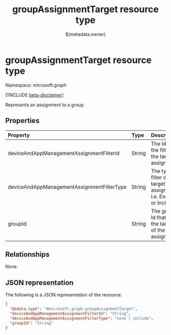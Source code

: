 ﻿---
title: "groupAssignmentTarget resource type"
description: "Represents an assignment to a group."
localization_priority: Normal
author: "$(metadata.owner)"
ms.prod: ""
doc_type: "resourcePageType"
---

# groupAssignmentTarget resource type

Namespace: microsoft.graph

[!INCLUDE [beta-disclaimer](../../includes/beta-disclaimer.md)]

Represents an assignment to a group.

## Properties

| Property                                   | Type   | Description                                                          |
| :----------------------------------------- | :----- | :------------------------------------------------------------------- |
| deviceAndAppManagementAssignmentFilterId   | String | The Id of the filter for the target assignment.                      |
| deviceAndAppManagementAssignmentFilterType | String | The type of filter of the target assignment i.e. Exclude or Include. |
| groupId                                    | String | The group Id that is the target of the assignment.                   |

## Relationships

None.

## JSON representation

The following is a JSON representation of the resource.

<!-- {
  "blockType": "resource",
  "@odata.type": "microsoft.graph.groupAssignmentTarget",
}
-->

```json
{
  "@odata.type": "#microsoft.graph.groupAssignmentTarget",
  "deviceAndAppManagementAssignmentFilterId": "String",
  "deviceAndAppManagementAssignmentFilterType": "none | include",
  "groupId": "String"
}
```